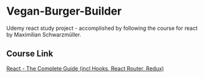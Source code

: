 # Vegan-Burger-Builder

Udemy react study project - accomplished by following the course for react by Maximilian Schwarzmüller.


## Course Link

[React - The Complete Guide (incl Hooks, React Router, Redux)](https://www.udemy.com/course/react-the-complete-guide-incl-redux/)
